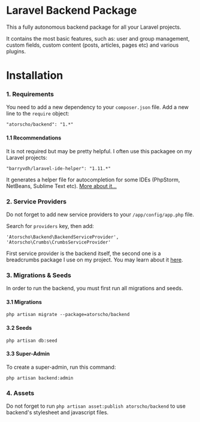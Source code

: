 # Laravel Backend Package
This a fully autonomous backend package for all your Laravel projects.

It contains the most basic features, such as: user and group management, custom fields, custom content (posts, articles, pages etc) and various plugins.

# Installation

### 1. Requirements
You need to add a new dependency to your `composer.json` file. Add a new line to the `require` object:

	"atorscho/backend": "1.*"

#### 1.1 Recommendations
It is not required but may be pretty helpful. I often use this packagee on my Laravel projects:

	"barryvdh/laravel-ide-helper": "1.11.*"

It generates a helper file for autocompletion for some IDEs (PhpStorm, NetBeans, Sublime Text etc). [More about it...](https://github.com/barryvdh/laravel-ide-helper)

### 2. Service Providers
Do not forget to add new service providers to your `/app/config/app.php` file.

Search for `providers` key, then add:

	'Atorscho\Backend\BackendServiceProvider',
	'Atorscho\Crumbs\CrumbsServiceProvider'

First service provider is the backend itself, the second one is a breadcrumbs package I use on my project. You may learn about it [here](https://github.com/atorscho/crumbs).

### 3. Migrations & Seeds
In order to run the backend, you must first run all migrations and seeds.

#### 3.1 Migrations
	php artisan migrate --package=atorscho/backend

#### 3.2 Seeds
	php artisan db:seed

#### 3.3 Super-Admin
To create a super-admin, run this command:

	php artisan backend:admin

### 4. Assets
Do not forget to run `php artisan asset:publish atorscho/backend` to use backend's stylesheet and javascript files.
